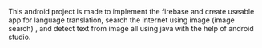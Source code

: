This android project is made to implement the firebase  and create useable app for language translation, search the internet using image (image search) , and detect text from image all using java with the help of android studio.